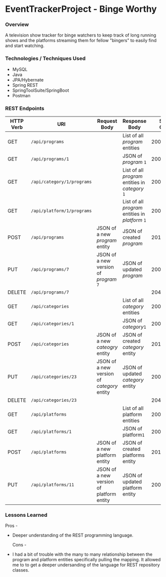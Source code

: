 # EventTrackerProject  -  Binge Worthy


### Overview

A television show tracker for binge watchers to keep track of long running shows and the platforms streaming them for fellow "bingers" to easily find and start watching. 


### Technologies / Techniques Used

- MySQL
- Java
- JPA/Hybernate
- Spring REST
- SpringToolSuite/SpringBoot
- Postman



### REST Endpoints

| HTTP Verb | URI             | Request Body | Response Body | Status Codes |
|-----------|-----------------|--------------|---------------|--------------|
| GET       | `/api/programs` |              | List of all _program_ entities | 200 |
| GET       | `/api/programs/1` |              | JSON of _program_ `1` | 200,404 |
| GET       | `/api/category/1/programs` |              | List of all _program_ entities in _category_ `1` | 200,404 |
| GET       | `/api/platform/1/programs` |              | List of all _program_ entities in _platform_ `1` | 200,404 |
| POST      | `/api/programs` | JSON of a new _program_ entity  | JSON of created _program_ | 201,400 |
| PUT       | `/api/programs/7` | JSON of a new version of _program_ `7` | JSON of updated _program_ | 200,404,400 |
| DELETE    | `/api/programs/7` |              |               | 204,404 |
| GET       | `/api/categories` |              | List of all _category_ entities | 200 |
| GET       | `/api/categories/1` |              | JSON of _category_`1` | 200,404 |
| POST      | `/api/categories` | JSON of a new _cateogry_ entity | JSON of created _category_ entity | 201,400 |
| PUT       | `/api/categories/23` | JSON of a new version of _category_ entity | JSON of updated _category_ entity | 200,400,404 |
| DELETE    | `/api/categories/23` |             |               | 204,404 |
| GET       | `/api/platforms` |              | List of all platform entities | 200 |
| GET       | `/api/platforms/1` |              | JSON of platform`1` | 200,404 |
| POST      | `/api/platforms` | JSON of a new platform entity | JSON of created platforms entity | 201,400 |
| PUT       | `/api/platforms/11` | JSON of a new version of platform entity | JSON of updated platform entity | 200,400,404 |


### Lessons Learned

   Pros -
 - Deeper understanding of the REST programming language.

   Cons -
 - I had a bit of trouble with the many to many relationship between the program and platform entities specifically pulling the mapping.  It allowed me to to get a deeper undersanding of the language for REST repository classes.  